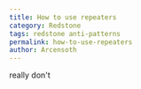 ```yaml
---
title: How to use repeaters
category: Redstone
tags: redstone anti-patterns
permalink: how-to-use-repeaters
author: Arcensoth
---
```


really don't
